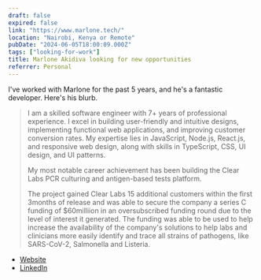 ```yaml
---
draft: false
expired: false
link: "https://www.marlone.tech/"
location: "Nairobi, Kenya or Remote"
pubDate: "2024-06-05T18:00:09.000Z"
tags: ["looking-for-work"]
title: Marlone Akidiva looking for new opportunities
referrer: Personal
---
```


I've worked with Marlone for the past 5 years, and he's a fantastic developer. Here's his blurb.

> I am a skilled software engineer with 7+ years of professional experience. I excel in building user-friendly and intuitive designs, implementing functional web applications, and improving customer conversion rates. My expertise lies in JavaScript, Node.js, React.js, and responsive web design, along with skills in TypeScript, CSS, UI design, and UI patterns.
>
> My most notable career achievement has been building the Clear Labs PCR culturing and antigen-based tests platform.
>
> The project gained Clear Labs 15 additional customers within the first 3months of release and was able to secure the company a series C funding of $60milliion in an oversubscribed funding round due to the level of interest it generated. The funding was able to be used to help increase the availability of the company's solutions to help labs and clinicians more easily identify and trace all strains of pathogens, like SARS-CoV-2, Salmonella and Listeria.

- [Website](https://www.marlone.tech/)
- [LinkedIn](https://www.linkedin.com/in/marlone-akidiva/)
